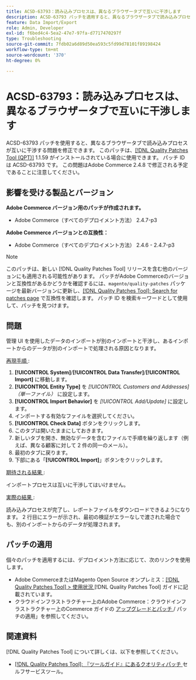 ```yaml
---
title: ACSD-63793：読み込みプロセスは、異なるブラウザータブで互いに干渉します
description: ACSD-63793 パッチを適用すると、異なるブラウザータブで読み込みプロセスが互いに干渉するAdobe Commerceの問題を修正できます。
feature: Data Import/Export
role: Admin, Developer
exl-id: f6bed4c4-5ea2-47e7-97fa-d7717470297f
type: Troubleshooting
source-git-commit: 7fdb02a6d89d50ea593c5fd99d78101f89198424
workflow-type: tm+mt
source-wordcount: '370'
ht-degree: 0%

---
```


# ACSD-63793：読み込みプロセスは、異なるブラウザータブで互いに干渉します

ACSD-63793 パッチを使用すると、異なるブラウザータブで読み込みプロセスが互いに干渉する問題を修正できます。 このパッチは、[[!DNL Quality Patches Tool (QPT)]](/help/tools/quality-patches-tool/quality-patches-tool-to-self-serve-quality-patches.md) 1.1.59 がインストールされている場合に使用できます。 パッチ ID は ACSD-63793 です。 この問題はAdobe Commerce 2.4.8 で修正される予定であることに注意してください。

## 影響を受ける製品とバージョン

**Adobe Commerce バージョン用のパッチが作成されます。**

* Adobe Commerce（すべてのデプロイメント方法） 2.4.7-p3

**Adobe Commerce バージョンとの互換性：**

* Adobe Commerce（すべてのデプロイメント方法） 2.4.6 - 2.4.7-p3

>[!NOTE]
>
>このパッチは、新しい [!DNL Quality Patches Tool] リリースを含む他のバージョンにも適用される可能性があります。 パッチがAdobe Commerceのバージョンと互換性があるかどうかを確認するには、`magento/quality-patches` パッケージを最新バージョンに更新し、[[!DNL Quality Patches Tool]: Search for patches page](https://experienceleague.adobe.com/tools/commerce-quality-patches/index.html) で互換性を確認します。 パッチ ID を検索キーワードとして使用して、パッチを見つけます。

## 問題

管理 UI を使用したデータのインポートが別のインポートと干渉し、あるインポートからのデータが別のインポートで処理される原因となります。

<u> 再現手順 </u>:

1. **[!UICONTROL System]**/**[!UICONTROL Data Transfer]**/**[!UICONTROL Import]** に移動します。
1. **[!UICONTROL Entity Type]** を *[!UICONTROL Customers and Addresses]（単一ファイル）* に設定します。
1. **[!UICONTROL Import Behavior]** を *[!UICONTROL Add/Update]* に設定します。
1. インポートする有効なファイルを選択してください。
1. **[!UICONTROL Check Data]** ボタンをクリックします。
1. このタブは開いたままにしておきます。
1. 新しいタブを開き、無効なデータを含むファイルで手順を繰り返します（例えば、異なる顧客に対して 2 件の同一のメール）。
1. 最初のタブに戻ります。
1. 下部にある「**[!UICONTROL Import]**」ボタンをクリックします。

<u> 期待される結果 </u>:

インポートプロセスは互いに干渉してはいけません。

<u> 実際の結果 </u>:

読み込みプロセスが完了し、レポートファイルをダウンロードできるようになります。 2 行目にエラーが示され、最初の検証がエラーなしで渡された場合でも、別のインポートからのデータが処理されます。

## パッチの適用

個々のパッチを適用するには、デプロイメント方法に応じて、次のリンクを使用します。

* Adobe CommerceまたはMagento Open Source オンプレミス：[[!DNL Quality Patches Tool] > 使用状況 ](/help/tools/quality-patches-tool/usage.md) [!DNL Quality Patches Tool] ガイドに記載されています。
* クラウドインフラストラクチャー上のAdobe Commerce：クラウドインフラストラクチャー上のCommerce ガイドの [ アップグレードとパッチ ](https://experienceleague.adobe.com/docs/commerce-cloud-service/user-guide/develop/upgrade/apply-patches.html)/ パッチの適用」を参照してください。

## 関連資料

[!DNL Quality Patches Tool] について詳しくは、以下を参照してください。

* [[!DNL Quality Patches Tool]: 『ツールガイド』にあるクオリティパッチ ](/help/tools/quality-patches-tool/quality-patches-tool-to-self-serve-quality-patches.md) セルフサービスツール。
